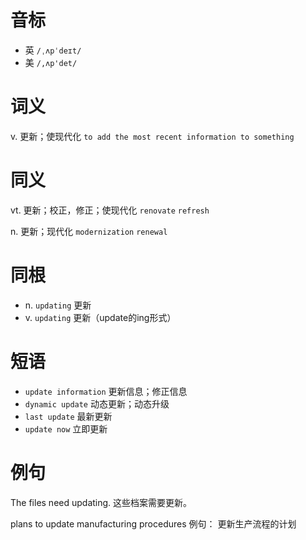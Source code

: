 # 音标

- 英 `/ˌʌpˈdeɪt/`
- 美 `/,ʌp'det/`

# 词义

v. 更新；使现代化
`to add the most recent information to something`

# 同义

vt. 更新；校正，修正；使现代化
`renovate` `refresh`

n. 更新；现代化
`modernization` `renewal`

# 同根

- n. `updating` 更新
- v. `updating` 更新（update的ing形式）

# 短语

- `update information` 更新信息；修正信息
- `dynamic update` 动态更新；动态升级
- `last update` 最新更新
- `update now` 立即更新

# 例句

The files need updating.
这些档案需要更新。

plans to update manufacturing procedures
例句： 更新生产流程的计划


